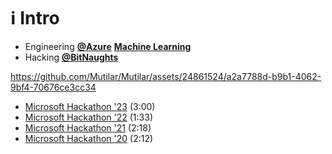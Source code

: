 # ℹ️ Intro

- Engineering  [**@Azure**](https://github.com/azure) [**Machine Learning**](https://azure.microsoft.com/en-us/services/machine-learning/) 
- Hacking [**@BitNaughts**](https://github.com/bitnaughts)

https://github.com/Mutilar/Mutilar/assets/24861524/a2a7788d-b9b1-4062-9bf4-70676ce3cc34

- [Microsoft Hackathon '23](https://www.youtube.com/watch?v=V7oA7aGZlSE) (3:00)
- [Microsoft Hackathon '22](https://www.youtube.com/watch?v=0ftAfiPsyds) (1:33)
- [Microsoft Hackathon '21](https://www.youtube.com/watch?v=8Ayv0u7y0hM) (2:18)
- [Microsoft Hackathon '20](https://www.youtube.com/watch?v=kQaZFAu65z4) (2:12)

